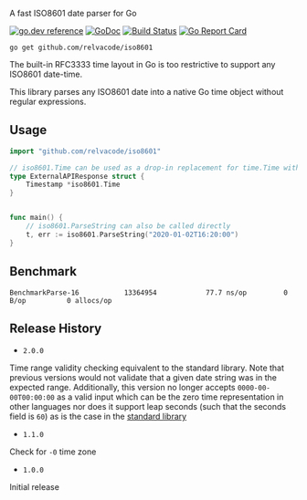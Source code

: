 A fast ISO8601 date parser for Go

[![go.dev reference](https://img.shields.io/badge/go.dev-reference-007d9c?logo=go&logoColor=white&style=flat-square)](https://pkg.go.dev/github.com/relvacode/iso8601) [![GoDoc](https://godoc.org/github.com/relvacode/iso8601?status.svg)](https://godoc.org/github.com/relvacode/iso8601) [![Build Status](https://travis-ci.org/relvacode/iso8601.svg?branch=master)](https://travis-ci.org/relvacode/iso8601) [![Go Report Card](https://goreportcard.com/badge/github.com/relvacode/iso8601)](https://goreportcard.com/report/github.com/relvacode/iso8601)


```
go get github.com/relvacode/iso8601
```

The built-in RFC3333 time layout in Go is too restrictive to support any ISO8601 date-time.

This library parses any ISO8601 date into a native Go time object without regular expressions.

## Usage

```go
import "github.com/relvacode/iso8601"

// iso8601.Time can be used as a drop-in replacement for time.Time with JSON responses
type ExternalAPIResponse struct {
	Timestamp *iso8601.Time
}


func main() {
	// iso8601.ParseString can also be called directly
	t, err := iso8601.ParseString("2020-01-02T16:20:00")
}
```

## Benchmark

```
BenchmarkParse-16        	13364954	        77.7 ns/op	       0 B/op	       0 allocs/op
```

## Release History

  - `2.0.0` 
  
  Time range validity checking equivalent to the standard library.
  Note that previous versions would not validate that a given date string was in the expected range. Additionally, this version no longer accepts `0000-00-00T00:00:00` as a valid input which can be the zero time representation in other languages nor does it support leap seconds (such that the seconds field is `60`) as is the case in the [standard library](https://github.com/golang/go/issues/15247)
  - `1.1.0` 
  
  Check for `-0` time zone
  - `1.0.0` 
  
  Initial release
